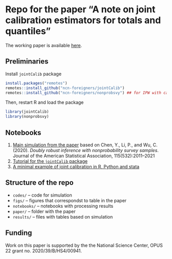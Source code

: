 
# Repo for the paper “A note on joint calibration estimators for totals and quantiles”

The working paper is available
[here](paper/beresewicz-szymkowiak-jointcalib.pdf).

## Preliminaries

Install `jointCalib` package

``` r
install.packages("remotes")
remotes::install_github("ncn-foreigners/jointCalib")
remotes::install_github("ncn-foreigners/nonprobsvy") ## for IPW with calibration constraints
```

Then, restart R and load the package

``` r
library(jointCalib)
library(nonprobsvy)
```

## Notebooks

1.  [Main simulation from the
    paper](https://htmlpreview.github.io/?https://raw.githubusercontent.com/ncn-foreigners/paper-note-joint-calibration/main/notebooks/sim-chen2020-jasa-modif-results.html)
    based on Chen, Y., Li, P., and Wu, C. (2020). *Doubly robust
    inference with nonprobability survey samples*. Journal of the
    American Statistical Association, 115(532):2011–2021
2.  [Tutorial for the `jointCalib`
    package](https://github.com/ncn-foreigners/jointCalib)
3.  [A minimal example of joint calibration in R, Python and
    stata](https://htmlpreview.github.io/?https://raw.githubusercontent.com/ncn-foreigners/paper-note-joint-calibration/main/notebooks/qcalib-r-python-stata.html)

## Structure of the repo

- `codes/` – code for simulation
- `figs/` – figures that correspondst to table in the paper
- `notebooks/` – notebooks with processing results
- `paper/` – folder with the paper
- `results/` – files with tables based on simulation

## Funding

Work on this paper is supported by the the National Science Center, OPUS
22 grant no. 2020/39/B/HS4/00941.
